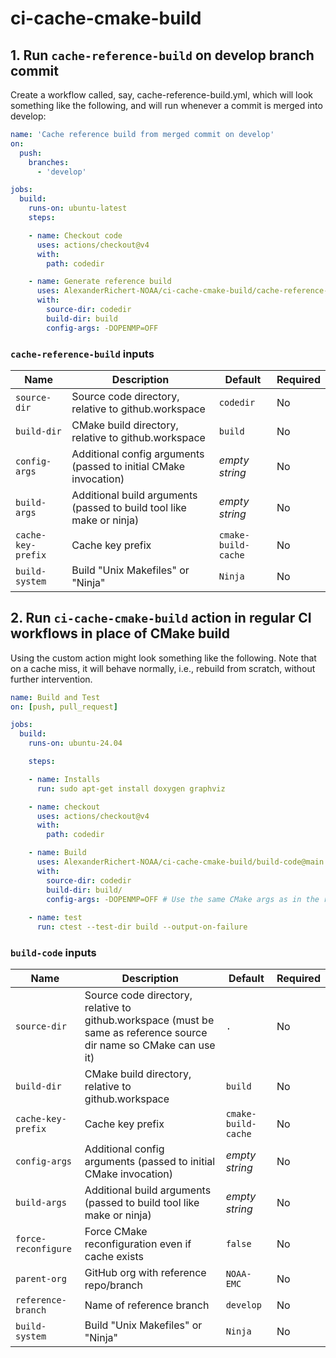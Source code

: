 # ci-cache-cmake-build

## 1. Run `cache-reference-build` on develop branch commit

Create a workflow called, say, cache-reference-build.yml, which will look
something like the following, and will run whenever a commit is merged into
develop:
```yaml
name: 'Cache reference build from merged commit on develop'
on:
  push:
    branches:
      - 'develop'

jobs:
  build:
    runs-on: ubuntu-latest
    steps:

    - name: Checkout code
      uses: actions/checkout@v4
      with:
        path: codedir

    - name: Generate reference build
      uses: AlexanderRichert-NOAA/ci-cache-cmake-build/cache-reference-build@main
      with:
        source-dir: codedir
        build-dir: build
        config-args: -DOPENMP=OFF
```

### `cache-reference-build` inputs

| Name | Description | Default | Required |
| ---- | ----------- | ------- | -------- |
| `source-dir` | Source code directory, relative to github.workspace | `codedir` | No |
| `build-dir` | CMake build directory, relative to github.workspace | `build` | No |
| `config-args` | Additional config arguments (passed to initial CMake invocation) | _empty string_ | No |
| `build-args` | Additional build arguments (passed to build tool like make or ninja) | _empty string_ | No |
| `cache-key-prefix` | Cache key prefix | `cmake-build-cache` | No |
| `build-system` | Build "Unix Makefiles" or "Ninja" | `Ninja` | No |


## 2. Run `ci-cache-cmake-build` action in regular CI workflows in place of CMake build

Using the custom action might look something like the following. Note that on a
cache miss, it will behave normally, i.e., rebuild from scratch, without
further intervention.
```yaml
name: Build and Test
on: [push, pull_request]

jobs:
  build:
    runs-on: ubuntu-24.04

    steps:

    - name: Installs
      run: sudo apt-get install doxygen graphviz 

    - name: checkout
      uses: actions/checkout@v4
      with: 
        path: codedir

    - name: Build
      uses: AlexanderRichert-NOAA/ci-cache-cmake-build/build-code@main
      with:
        source-dir: codedir
        build-dir: build/
        config-args: -DOPENMP=OFF # Use the same CMake args as in the reference build above
    
    - name: test
      run: ctest --test-dir build --output-on-failure
```

### `build-code` inputs

| Name | Description | Default | Required |
| ---- | ----------- | ------- | -------- |
| `source-dir` | Source code directory, relative to github.workspace (must be same as reference source dir name so CMake can use it) | `.` | No |
| `build-dir` | CMake build directory, relative to github.workspace | `build` | No |
| `cache-key-prefix` | Cache key prefix | `cmake-build-cache` | No |
| `config-args` | Additional config arguments (passed to initial CMake invocation) | _empty string_ | No |
| `build-args` | Additional build arguments (passed to build tool like make or ninja) | _empty string_ | No |
| `force-reconfigure` | Force CMake reconfiguration even if cache exists | `false` | No |
| `parent-org` | GitHub org with reference repo/branch | `NOAA-EMC` | No |
| `reference-branch` | Name of reference branch | `develop` | No |
| `build-system` | Build "Unix Makefiles" or "Ninja" | `Ninja` | No |
